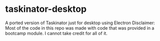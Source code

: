 # taskinator-desktop
A ported version of Taskinator just for desktop using Electron 
Disclaimer: Most of the code in this repo was made with code that was provided in a bootcamp module. I cannot take credit for all of it. 
